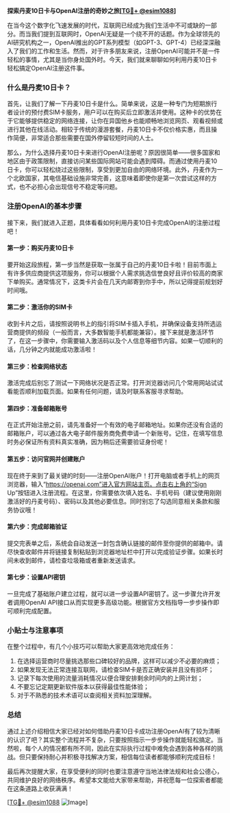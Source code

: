 **探索丹麦10日卡与OpenAI注册的奇妙之旅[[TG💪+ @esim1088](https://t.me/s/esim1088)]**

在当今这个数字化飞速发展的时代，互联网已经成为我们生活中不可或缺的一部分。而当我们提到互联网时，OpenAI无疑是一个绕不开的话题。作为全球领先的AI研究机构之一，OpenAI推出的GPT系列模型（如GPT-3、GPT-4）已经深深融入了我们的工作和生活。然而，对于许多朋友来说，注册OpenAI可能并不是一件轻松的事情，尤其是当你身处国外时。今天，我们就来聊聊如何利用丹麦10日卡轻松搞定OpenAI注册这件事。

### 什么是丹麦10日卡？

首先，让我们了解一下丹麦10日卡是什么。简单来说，这是一种专门为短期旅行者设计的预付费SIM卡服务，用户可以在购买后立即激活并使用。这种卡的优势在于它能够提供稳定的网络连接，让你在异国他乡也能顺畅地浏览网页、观看视频或进行其他在线活动。相较于传统的漫游套餐，丹麦10日卡不仅价格实惠，而且操作简便，非常适合那些需要在国外停留较短时间的人士。

那么，为什么选择丹麦10日卡来进行OpenAI注册呢？原因很简单——很多国家和地区由于政策限制，直接访问某些国际网站可能会遇到障碍。而通过使用丹麦10日卡，你可以轻松绕过这些限制，享受到更加自由的网络环境。此外，丹麦作为一个北欧国家，其电信基础设施非常完善，这意味着即使你是第一次尝试这样的方式，也不必担心会出现信号不稳定等问题。

### 注册OpenAI的基本步骤

接下来，我们就进入正题，具体看看如何利用丹麦10日卡完成OpenAI的注册过程吧！

#### 第一步：购买丹麦10日卡
要开始这段旅程，第一步当然是获取一张属于自己的丹麦10日卡啦！目前市面上有许多供应商提供这项服务，你可以根据个人需求挑选信誉良好且评价较高的商家下单购买。通常情况下，这类卡片会在几天内邮寄到你手中，所以记得提前规划好时间哦。

#### 第二步：激活你的SIM卡
收到卡片之后，请按照说明书上的指引将SIM卡插入手机，并确保设备支持所选运营商提供的频段（一般而言，大多数智能手机都能兼容）。接下来就是激活环节了，在这一步骤中，你需要输入激活码以及个人信息等细节内容。如果一切顺利的话，几分钟之内就能成功激活啦！

#### 第三步：检查网络状态
激活完成后别忘了测试一下网络状况是否正常。打开浏览器访问几个常用网站试试看能否顺利加载页面。如果有任何问题，请及时联系客服寻求帮助。

#### 第四步：准备邮箱账号
在正式开始注册之前，请先准备好一个有效的电子邮箱地址。如果你还没有合适的邮箱账户，可以通过各大电子邮件服务商免费申请一个新账号。记住，在填写信息时务必保证所有资料真实准确，因为稍后还需要验证身份呢！

#### 第五步：访问官网并创建账户
现在终于来到了最关键的时刻——注册OpenAI账户！打开电脑或者手机上的网页浏览器，输入“https://openai.com”进入官方网站主页。点击右上角的“Sign Up”按钮进入注册流程。在这里，你需要依次填入姓名、手机号码（建议使用刚刚激活好的丹麦号码）、密码以及其他必要信息。同时别忘了勾选同意相关条款和服务协议哦！

#### 第六步：完成邮箱验证
提交完表单之后，系统会自动发送一封包含确认链接的邮件至你提供的邮箱中。请尽快查收邮件并将链接复制粘贴到浏览器地址栏中打开以完成验证步骤。如果长时间未收到邮件，请检查垃圾箱或者重新发送请求。

#### 第七步：设置API密钥
一旦完成了基础账户建立过程，就可以进一步设置API密钥了。这一步骤允许开发者调用OpenAI API接口从而实现更多高级功能。根据官方文档指导一步步操作即可顺利完成配置。

### 小贴士与注意事项

在整个过程中，有几个小技巧可以帮助大家更高效地完成任务：
1. 在选择运营商时尽量挑选那些口碑较好的品牌，这样可以减少不必要的麻烦；
2. 如果发现无法正常连接互联网，请检查SIM卡是否正确安装并且没有损坏；
3. 记录下每次使用的流量消耗情况以便合理安排剩余时间内的上网计划；
4. 不要忘记定期更新软件版本以获得最佳性能体验；
5. 对于不熟悉的技术术语可以查阅相关资料加深理解。

### 总结

通过上述介绍相信大家已经对如何借助丹麦10日卡成功注册OpenAI有了较为清晰的认识了吧？其实整个流程并不复杂，只要按照指示一步步操作就能轻松搞定。当然啦，每个人的情况都有所不同，因此在实际执行过程中难免会遇到各种各样的挑战。但只要保持耐心并积极寻找解决方案，相信每位读者都能够顺利完成目标！

最后再次提醒大家，在享受便利的同时也要注意遵守当地法律法规和社会公德心，共同维护良好的网络秩序。希望本文能给大家带来帮助，并祝愿每一位探索者都能在这条道路上收获满满！

[[TG💪+ @esim1088](https://t.me/s/esim1088) ![Image](https://i.postimg.cc/4NQfJmqS/Snipaste-2025-05-13-00-14-12.png)]